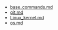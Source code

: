 - [base_commands.md](linux/base_commands.md) 
- [git.md](linux/git.md) 
- [Linux_kernel.md](linux/Linux_kernel.md) 
- [os.md](linux/os.md) 